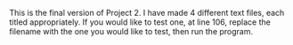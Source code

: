 This is the final version of Project 2. I have made 4 different text files, each titled appropriately. If you would like to test one, at line 106, replace the filename with the one you would like to test, then run the program. 
